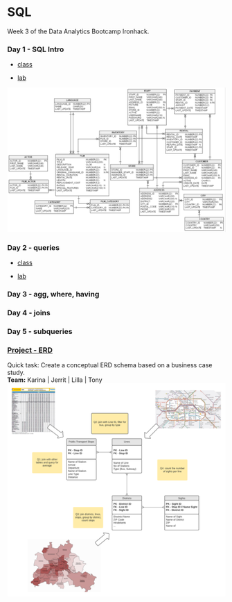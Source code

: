 # SQL
Week 3 of the Data Analytics Bootcamp Ironhack.

### Day 1 - SQL Intro
- [class](https://github.com/KC2016/SQL-queries/tree/main/Ironhack/classes/day1-SQL-sakila)

- [lab](https://github.com/KC2016/SQL-queries/tree/main/Ironhack/labs/lab_day1-SQL-sakila)

![Sakila DBschema](images/sakila_diagram.png)



### Day 2 - queries
- [class](https://github.com/KC2016/SQL-queries/tree/main/Ironhack/classes/day2_SQL)

- [lab](https://github.com/KC2016/SQL-queries/tree/main/Ironhack/labs/lab_day2_SQL)



### Day 3 - agg, where, having

### Day 4 - joins

### Day 5 - subqueries

### [Project - ERD](https://github.com/KC2016/SQL-queries/tree/main/Ironhack/labs/project_ERD)
Quick task: Create a conceptual ERD schema based on a business case study.</br>
**Team:** Karina | Jerrit | Lilla | Tony
![project_EDR](labs/project_ERD/ERD_project.png)

